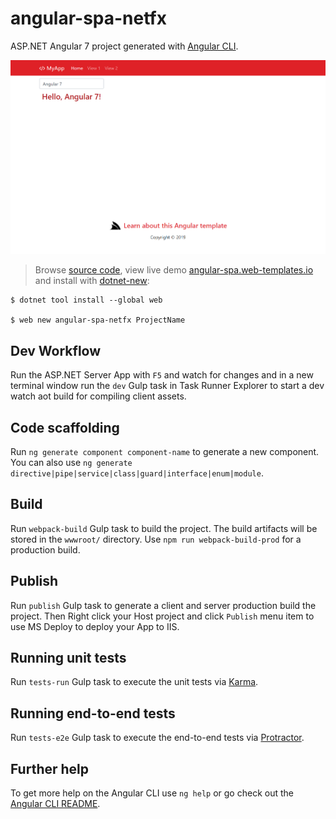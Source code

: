 # angular-spa-netfx

ASP.NET Angular 7 project generated with [Angular CLI](https://github.com/angular/angular-spa).

[![](https://raw.githubusercontent.com/ServiceStack/Assets/master/csharp-templates/angular-spa.png)](http://angular-spa.web-templates.io/)

> Browse [source code](https://github.com/NetFrameworkTemplates/angular-spa-netfx), view live demo [angular-spa.web-templates.io](http://angular-spa.web-templates.io) and install with [dotnet-new](http://docs.servicestack.net/dotnet-new):

    $ dotnet tool install --global web

    $ web new angular-spa-netfx ProjectName

## Dev Workflow

Run the ASP.NET Server App with `F5` and watch for changes and in a new terminal window run the `dev` Gulp task in Task Runner Explorer to start a dev watch
aot build for compiling client assets.

## Code scaffolding

Run `ng generate component component-name` to generate a new component. You can also use `ng generate directive|pipe|service|class|guard|interface|enum|module`.

## Build

Run `webpack-build` Gulp task to build the project. The build artifacts will be stored in the `wwwroot/` directory. Use `npm run webpack-build-prod` for a production build.

## Publish

Run `publish` Gulp task to generate a client and server production build the project. Then Right click your Host project and click `Publish` menu item
to use MS Deploy to deploy your App to IIS. 

## Running unit tests

Run `tests-run` Gulp task to execute the unit tests via [Karma](https://karma-runner.github.io).

## Running end-to-end tests

Run `tests-e2e` Gulp task to execute the end-to-end tests via [Protractor](http://www.protractortest.org/).

## Further help

To get more help on the Angular CLI use `ng help` or go check out the [Angular CLI README](https://github.com/angular/angular-spa/blob/master/README.md).
